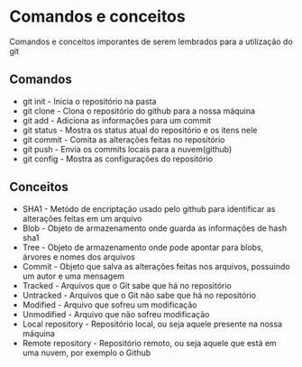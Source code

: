 # Comandos e conceitos
Comandos e conceitos imporantes de serem lembrados para a utilização do git

## Comandos
* git init - Inicia o repositório na pasta
* git clone - Clona o repositório do github para a nossa máquina
* git add - Adiciona as informações para um commit
* git status - Mostra os status atual do repositório e os itens nele
* git commit - Comita as alterações feitas no repositório
* git push - Envia os commits locais para a nuvem(github)
* git config - Mostra as configurações do repositório

## Conceitos
* SHA1 - Metódo de encriptação usado pelo github para identificar as alterações feitas em um arquivo
* Blob - Objeto de armazenamento onde guarda as informações de hash sha1
* Tree - Objeto de armazenamento onde pode apontar para blobs, árvores e nomes dos arquivos
* Commit - Objeto que salva as alterações feitas nos arquivos, possuindo um autor e uma mensagem
* Tracked - Arquivos que o Git sabe que há no repositório
* Untracked - Arquivos que o Git não sabe que há no repositório
* Modified - Arquivo que sofreu um modificação
* Unmodified - Arquivo que não sofreu modificação
* Local repository - Repositório local, ou seja aquele presente na nossa máquina
* Remote repository - Repositório remoto, ou seja aquele que está em uma nuvem, por exemplo o Github
